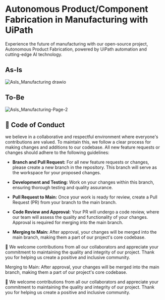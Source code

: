# Autonomous Product/Component Fabrication in Manufacturing with UiPath

Experience the future of manufacturing with our open-source project, Autonomous Product Fabrication, powered by UiPath automation and cutting-edge AI technology.

## As-Is

![AsIs_Manufacturing drawio](https://github.com/nmnithinkrishna/uipathos-manufacturing-AutonomousProductFabrication/assets/26877977/8cd57913-06c1-4eee-b7bd-7b23a4f6985d)

## To-Be

![AsIs_Manufacturing-Page-2](https://github.com/nmnithinkrishna/uipathos-manufacturing-AutonomousProductFabrication/assets/26877977/31da8b53-418b-45c7-b602-2d819a1e5f5b)

👔 **Code of Conduct**
------
we believe in a collaborative and respectful environment where everyone's contributions are valued. To maintain this, we follow a clear process for making changes and additions to our codebase. All new feature requests or changes should adhere to the following guidelines:
* **Branch and Pull Request:** For all new feature requests or changes, please create a new branch in the repository. This branch will serve as the workspace for your proposed changes.

* **Development and Testing:** Work on your changes within this branch, ensuring thorough testing and quality assurance.

* **Pull Request to Main:** Once your work is ready for review, create a Pull Request (PR) from your branch to the main branch.

* **Code Review and Approval:** Your PR will undergo a code review, where our team will assess the quality and functionality of your changes. Approval is required for merging into the main branch.

* **Merging to Main:** After approval, your changes will be merged into the main branch, making them a part of our project's core codebase.

🧡 We welcome contributions from all our collaborators and appreciate your commitment to maintaining the quality and integrity of our project. Thank you for helping us create a positive and inclusive community.


Merging to Main: After approval, your changes will be merged into the main branch, making them a part of our project's core codebase.

🧡 We welcome contributions from all our collaborators and appreciate your commitment to maintaining the quality and integrity of our project. Thank you for helping us create a positive and inclusive community.
